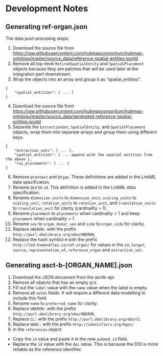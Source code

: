 # Development Notes

## Generating ref-organ.json

The data post-procesing steps:

1. Download the source file from https://raw.githubusercontent.com/hubmapconsortium/hubmap-ontology/master/source_data/reference-spatial-entities.jsonld
2. Remove all top-level `RetiredSpatialEntity` and `SpatialPlacement` objects because they are patches that will be used later at the integration part downstream.
3. Wrap the objects into an array and group it as "spatial_entities".
```
{
	"spatial_entities": [ ... ]
}
```
4. Download the source file from https://raw.githubusercontent.com/hubmapconsortium/hubmap-ontology/master/source_data/generated-reference-spatial-entities.jsonld
5. Separate the `ExtractionSet`, `SpatialEntity`, and `SpatialPlacement` objects, wrap them into separate arrays and group them using different keys.
```
{
	"extraction_sets": [ ... ],
	"spatial_entities": [ ... append with the spatial entities from the above ],
	"rui_placements": [ ... ]
}
```
6. Remove `@context` and `@type`. These definitions are added in the LinkML data specification.
7. Rename `@id` to `id`. This definition is added in the LinkML data specification.
8. Rename `dimension_units` to `dimension_unit`, `scaling_units` to `scaling_unit`, `rotation_units` to `rotation_unit`, and `translation_units` to `translation_unit` for clarity (cardinality = 1).
9. Rename `placement` to `placements` when cardinality > 1 and keep `placement` when cardinality = 1.
10. Rename `sex` to `organ_donor_sex` and `side` to `organ_side` for clarity.
11. Replace `UBERON:` with the prefix `http://purl.obolibrary.org/obo/UBERON_`
11. Replace the hash symbol `#` with the prefix `http://lod.humanatlas.io/ref-organ/` for values in the `id`, `target`, `source`, `representation_of`, `reference_organ` and `extraction_set`.

## Generating asct-b-[ORGAN_NAME].json

1. Download the JSON document from the asctb-api.
2. Remove all objects that has an empty `@id`.
3. Fill out the `label` value with the `name` value when the label is empty.
4. Remove all `notes` fields. It will require a different data modelling to include this field.
5. Rename `name` to `preferred_name` for clarity.
6. Replace `UBERON:` with the prefix `http://purl.obolibrary.org/obo/UBERON_`
7. Replace `CL:` with the prefix `http://purl.obolibrary.org/obo/CL`
8. Replace `HGNC:` with the prefix `http://identifiers.org/hgnc/`
9. In the `references` object: 
  * Copy the `id` value and paste it in the new `pubmed_id` field.
  * Replace the `id` value with the `doi` value. This is because the DOI is more reliable as the reference identifier.
